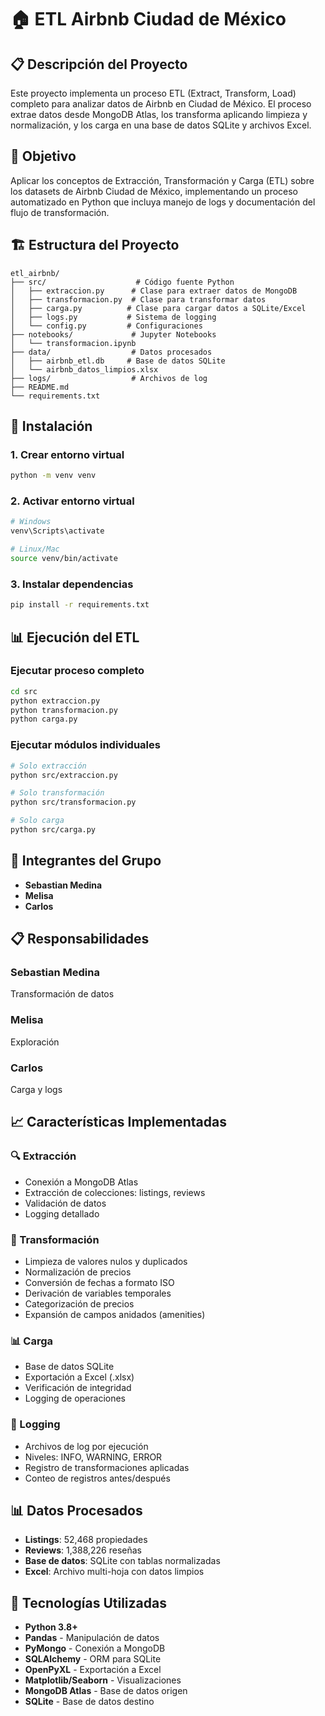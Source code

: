 # 🏠 ETL Airbnb Ciudad de México

## 📋 Descripción del Proyecto

Este proyecto implementa un proceso ETL (Extract, Transform, Load) completo para analizar datos de Airbnb en Ciudad de México. El proceso extrae datos desde MongoDB Atlas, los transforma aplicando limpieza y normalización, y los carga en una base de datos SQLite y archivos Excel.

## 🎯 Objetivo

Aplicar los conceptos de Extracción, Transformación y Carga (ETL) sobre los datasets de Airbnb Ciudad de México, implementando un proceso automatizado en Python que incluya manejo de logs y documentación del flujo de transformación.

## 🏗️ Estructura del Proyecto

```
etl_airbnb/
├── src/                    # Código fuente Python
│   ├── extraccion.py      # Clase para extraer datos de MongoDB
│   ├── transformacion.py  # Clase para transformar datos
│   ├── carga.py          # Clase para cargar datos a SQLite/Excel
│   ├── logs.py           # Sistema de logging
│   └── config.py         # Configuraciones
├── notebooks/             # Jupyter Notebooks
│   └── transformacion.ipynb
├── data/                  # Datos procesados
│   ├── airbnb_etl.db     # Base de datos SQLite
│   └── airbnb_datos_limpios.xlsx
├── logs/                  # Archivos de log
├── README.md
└── requirements.txt
```

## 🚀 Instalación

### 1. Crear entorno virtual
```bash
python -m venv venv
```

### 2. Activar entorno virtual
```bash
# Windows
venv\Scripts\activate

# Linux/Mac
source venv/bin/activate
```

### 3. Instalar dependencias
```bash
pip install -r requirements.txt
```

## 📊 Ejecución del ETL

### Ejecutar proceso completo
```bash
cd src
python extraccion.py
python transformacion.py
python carga.py
```

### Ejecutar módulos individuales
```bash
# Solo extracción
python src/extraccion.py

# Solo transformación
python src/transformacion.py

# Solo carga
python src/carga.py
```

## 👥 Integrantes del Grupo

- **Sebastian Medina**
- **Melisa**
- **Carlos**

## 📋 Responsabilidades

### Sebastian Medina
Transformación de datos
### Melisa
Exploración
### Carlos
Carga y logs

## 📈 Características Implementadas

### 🔍 Extracción
- Conexión a MongoDB Atlas
- Extracción de colecciones: listings, reviews
- Validación de datos
- Logging detallado

### 🔄 Transformación
- Limpieza de valores nulos y duplicados
- Normalización de precios
- Conversión de fechas a formato ISO
- Derivación de variables temporales
- Categorización de precios
- Expansión de campos anidados (amenities)

### 📊 Carga
- Base de datos SQLite
- Exportación a Excel (.xlsx)
- Verificación de integridad
- Logging de operaciones

### 📝 Logging
- Archivos de log por ejecución
- Niveles: INFO, WARNING, ERROR
- Registro de transformaciones aplicadas
- Conteo de registros antes/después

## 📊 Datos Procesados

- **Listings**: 52,468 propiedades
- **Reviews**: 1,388,226 reseñas
- **Base de datos**: SQLite con tablas normalizadas
- **Excel**: Archivo multi-hoja con datos limpios

## 🔧 Tecnologías Utilizadas

- **Python 3.8+**
- **Pandas** - Manipulación de datos
- **PyMongo** - Conexión a MongoDB
- **SQLAlchemy** - ORM para SQLite
- **OpenPyXL** - Exportación a Excel
- **Matplotlib/Seaborn** - Visualizaciones
- **MongoDB Atlas** - Base de datos origen
- **SQLite** - Base de datos destino
